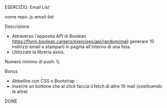 ESERCIZIO: Email List

nome repo: js-email-list

Descrizione
- Attraverso l'apposita API di Boolean https://flynn.boolean.careers/exercises/api/random/mail generare 10 indirizzi email e stamparli in pagina all'interno di una lista.
- Utilizzate la libreria axios.

Numero minimo di push: 5;

Bonus
- Abbellire con CSS o Bootstrap
- Inserire un bottone che al click faccia il fetch di altre 10 mail (sostituendo le altre)

DONE